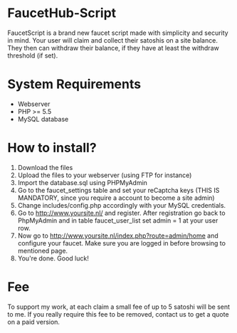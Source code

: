 # FaucetHub-Script
FaucetScript is a brand new faucet script made with simplicity and security in mind. Your user will claim and collect their satoshis on a site balance. They then can withdraw their balance, if they have at least the withdraw threshold (if set). 


# System Requirements

- Webserver
- PHP >= 5.5
- MySQL database

# How to install?

1. Download the files
2. Upload the files to your webserver (using FTP for instance)
3. Import the database.sql using PHPMyAdmin
4. Go to the faucet_settings table and set your reCaptcha keys (THIS IS MANDATORY, since you require a account to become a site admin)
4. Change includes/config.php accordingly with your MySQL credentials.
5. Go to http://www.yoursite.nl/ and register. After registration go back to PhpMyAdmin and in table faucet_user_list set admin = 1 at your user row.
6. Now go to http://www.yoursite.nl/index.php?route=admin/home and configure your faucet. Make sure you are logged in before browsing to mentioned page.
7. You're done. Good luck!


# Fee

To support my work, at each claim a small fee of up to 5 satoshi will be sent to me. If you really require this fee to be removed, contact us to get a quote on a paid version.
